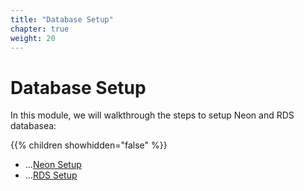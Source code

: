```yaml
---
title: "Database Setup"
chapter: true
weight: 20
---
```


# Database Setup

In this module, we will walkthrough the steps to setup Neon and RDS databasea:

{{% children showhidden="false" %}}

* ...[Neon Setup](/2_moduleone/2_NeonSetup/_index.md)
* ...[RDS Setup](1_RDSSetup/_index.md)
